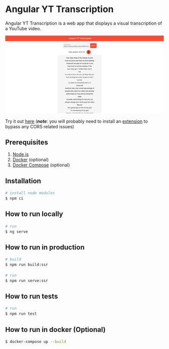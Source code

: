 # Angular YT Transcription

Angular YT Transcription is a web app that displays a visual transcription of a YouTube video.

![angular-yt-transcription](./docs/angular-yt-transcription.png)

Try it out [here](https://pacna.github.io/angular-yt-transcription/) (**_note_**: you will probably need to install an [extension](https://chrome.google.com/webstore/detail/allow-cors-access-control/lhobafahddgcelffkeicbaginigeejlf/related?hl=en) to bypass any CORS related issues)

## Prerequisites

1. [Node.js](https://nodejs.org/en/)
2. [Docker](https://docs.docker.com/install/) (optional)
3. [Docker Compose](https://docs.docker.com/compose/install/) (optional)

## Installation

```bash
# install node modules
$ npm ci
```

## How to run locally

```bash
# run
$ ng serve
```

## How to run in production

```bash
# build
$ npm run build:ssr

# run
$ npm run serve:ssr
```

## How to run tests

```bash
# run
$ npm run test
```

## How to run in docker (Optional)

```bash
$ docker-compose up --build
```
